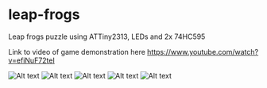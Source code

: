 # leap-frogs
Leap frogs puzzle using ATTiny2313, LEDs and 2x 74HC595

Link to video of game demonstration here https://www.youtube.com/watch?v=efiNuF72teI

![Alt text](img/unnamed.png)
![Alt text](img/20200112_005208.jpg)
![Alt text](img/20200112_005343.jpg)
![Alt text](img/20200112_005347.jpg)
![Alt text](img/20200112_005354.jpg)
